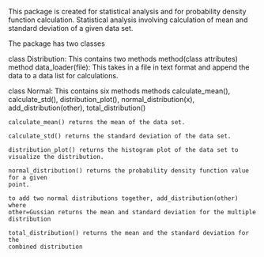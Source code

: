 This package is created for statistical analysis and for probability density function calculation. 
Statistical analysis involving calculation of mean and standard  deviation of a given data set.

The package has two classes

class Distribution: This contains two methods
    method(class attributes)
    method data_loader(file): This takes in a file in text format and append
    the data to a data list for calculations.
    
class Normal: This contains six methods
    methods calculate_mean(), calculate_std(), distribution_plot(),
    normal_distribution(x), add_distribution(other), total_distribution()
    
    calculate_mean() returns the mean of the data set.
    
    calculate_std() returns the standard deviation of the data set.
    
    distribution_plot() returns the histogram plot of the data set to visualize the distribution.
    
    normal_distribution() returns the probability density function value for a given
    point.
    
    to add two normal distributions together, add_distribution(other) where 
    other=Gussian returns the mean and standard deviation for the multiple 
    distribution
    
    total_distribution() returns the mean and the standard deviation for the 
    combined distribution

